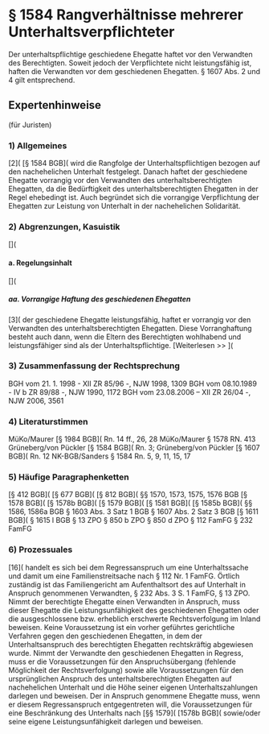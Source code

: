 # § 1584 Rangverhältnisse mehrerer Unterhaltsverpflichteter
Der unterhaltspflichtige geschiedene Ehegatte haftet vor den Verwandten des Berechtigten. Soweit jedoch der Verpflichtete nicht leistungsfähig ist, haften die Verwandten vor dem geschiedenen Ehegatten. § 1607 Abs. 2 und 4 gilt entsprechend.
## Expertenhinweise
(für Juristen)
### 1) Allgemeines
[2]( [§ 1584 BGB]( wird die Rangfolge der Unterhaltspflichtigen bezogen auf den nachehelichen Unterhalt festgelegt. Danach haftet der geschiedene Ehegatte vorrangig vor den Verwandten des unterhaltsberechtigten Ehegatten, da die Bedürftigkeit des unterhaltsberechtigten Ehegatten in der Regel ehebedingt ist. Auch begründet sich die vorrangige Verpflichtung der Ehegatten zur Leistung von Unterhalt in der nachehelichen Solidarität.
### 2) Abgrenzungen, Kasuistik
[](
#### a. Regelungsinhalt
[](
##### aa. Vorrangige Haftung des geschiedenen Ehegatten
[3]( der geschiedene Ehegatte leistungsfähig, haftet er vorrangig vor den Verwandten des unterhaltsberechtigten Ehegatten. Diese Vorranghaftung besteht auch dann, wenn die Eltern des Berechtigten wohlhabend und leistungsfähiger sind als der Unterhaltspflichtige.
[Weiterlesen >> ](
### 3) Zusammenfassung der Rechtsprechung
BGH vom 21. 1. 1998 - XII ZR 85/96 -, NJW 1998, 1309
BGH vom 08.10.1989 - IV b ZR 89/88 -, NJW 1990, 1172
BGH vom 23.08.2006 – XII ZR 26/04 -, NJW 2006, 3561
### 4) Literaturstimmen
MüKo/Maurer [§ 1984 BGB]( Rn. 14 ff., 26, 28
MüKo/Maurer § 1578 RN. 413
Grüneberg/von Pückler [§ 1584 BGB]( Rn. 3;
Grüneberg/von Pückler [§ 1607 BGB]( Rn. 12
NK-BGB/Sanders § 1584 Rn. 5, 9, 11, 15, 17
### 5) Häufige Paragraphenketten
[§ 412 BGB](
[§ 677 BGB](
[§ 812 BGB](
§§ 1570, 1573, 1575, 1576 BGB
[§ 1578 BGB](
[§ 1578b BGB](
[§ 1579 BGB](
[§ 1581 BGB](
[§ 1585b BGB](
§§ 1586, 1586a BGB
§ 1603 Abs. 3 Satz 1 BGB
§ 1607 Abs. 2 Satz 3 BGB
[§ 1611 BGB](
§ 1615 l BGB
§ 13 ZPO
§ 850 b ZPO
§ 850 d ZPO
§ 112 FamFG
§ 232 FamFG
### 6) Prozessuales
[16]( handelt es sich bei dem Regressanspruch um eine Unterhaltssache und damit um eine Familienstreitsache nach § 112 Nr. 1 FamFG.
Örtlich zuständig ist das Familiengericht am Aufenthaltsort des auf Unterhalt in Anspruch genommenen Verwandten, § 232 Abs. 3 S. 1 FamFG, § 13 ZPO.
Nimmt der berechtigte Ehegatte einen Verwandten in Anspruch, muss dieser Ehegatte die Leistungsunfähigkeit des geschiedenen Ehegatten oder die ausgeschlossene bzw. erheblich erschwerte Rechtsverfolgung im Inland beweisen. Keine Voraussetzung ist ein vorher geführtes gerichtliche Verfahren gegen den geschiedenen Ehegatten, in dem der Unterhaltsanspruch des berechtigten Ehegatten rechtskräftig abgewiesen wurde.
Nimmt der Verwandte den geschiedenen Ehegatten in Regress, muss er die Voraussetzungen für den Anspruchsübergang (fehlende Möglichkeit der Rechtsverfolgung) sowie alle Voraussetzungen für den ursprünglichen Anspruch des unterhaltsberechtigten Ehegatten auf nachehelichen Unterhalt und die Höhe seiner eigenen Unterhaltszahlungen darlegen und beweisen. Der in Anspruch genommene Ehegatte muss, wenn er diesem Regressanspruch entgegentreten will, die Voraussetzungen für eine Beschränkung des Unterhalts nach [§§ 1579]( [1578b BGB]( sowie/oder seine eigene Leistungsunfähigkeit darlegen und beweisen.